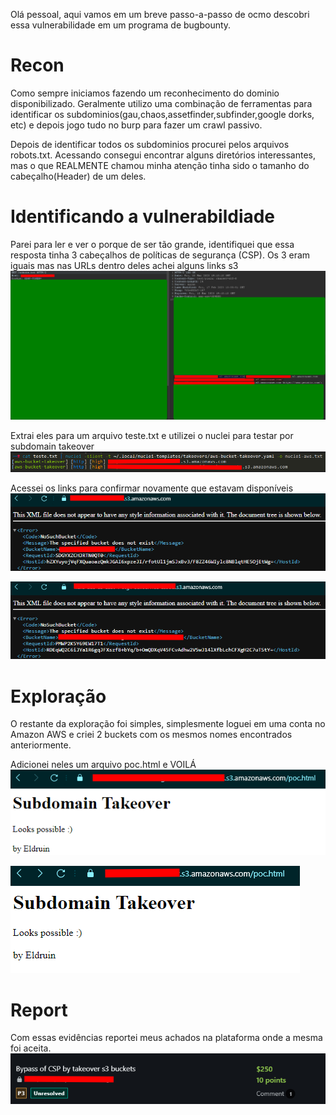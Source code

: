 Olá pessoal, aqui vamos em um breve passo-a-passo de ocmo descobri essa vulnerabilidade em um programa de bugbounty.

# Recon
Como sempre iniciamos fazendo um reconhecimento do dominio disponibilizado. Geralmente utilizo uma combinação de ferramentas para identificar os subdominios(gau,chaos,assetfinder,subfinder,google dorks, etc) e depois jogo tudo no burp para fazer um crawl passivo.

Depois de identificar todos os subdominios procurei pelos arquivos robots.txt. Acessando consegui encontrar alguns diretórios interessantes, mas o que REALMENTE chamou minha atenção tinha sido o tamanho do cabeçalho(Header) de um deles.

# Identificando a vulnerabildiade
Parei para ler e ver o porque de ser tão grande, identifiquei que essa resposta tinha 3 cabeçalhos de políticas de segurança (CSP). Os 3 eram iguais mas nas URLs dentro deles achei alguns links s3
![](./images/Pasted%20image%2020230306100240.png)

Extrai eles para um arquivo teste.txt e utilizei o nuclei para testar por subdomain takeover
![](./images/Pasted%20image%2020230306100402.png)

Acessei os links para confirmar novamente que estavam disponíveis
![](./images/Pasted%20image%2020230306100642.png)

![](./images/Pasted%20image%2020230306100721.png)

# Exploração
O restante da exploração foi simples, simplesmente loguei em uma conta no Amazon AWS e criei 2 buckets com os mesmos nomes encontrados anteriormente.

Adicionei neles um arquivo poc.html e VOILÁ
![](./images/Pasted%20image%2020230306100932.png)

![](./images/Pasted%20image%2020230306100954.png)

# Report
Com essas evidências reportei meus achados na plataforma onde a mesma foi aceita.
![](./images/Pasted%20image%2020230306175140.png)

